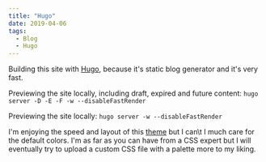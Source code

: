 ```yaml
---
title: "Hugo"
date: 2019-04-06
tags:
  - Blog
  - Hugo
---
```

Building this site with [Hugo](Hugo), because it's static blog generator and it's very fast.

Previewing the site locally, including draft, expired and future content:
`hugo server -D -E -F -w --disableFastRender`

Previewing the site locally:
`hugo server -w --disableFastRender`

I'm enjoying the speed and layout of this [theme](https://github.com/Track3/hermit) but I can\t I much care for the default colors. I'm as far as you can have from a CSS expert but I will eventually try to upload a custom CSS file with a palette more to my liking.
